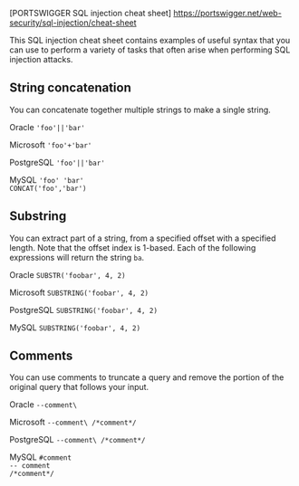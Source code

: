 
[PORTSWIGGER SQL injection cheat sheet] https://portswigger.net/web-security/sql-injection/cheat-sheet

This SQL injection cheat sheet contains examples of useful syntax that you can use to perform a variety of tasks that often arise when performing SQL injection attacks.

String concatenation
--------------------

You can concatenate together multiple strings to make a single string.

 Oracle  `'foo'||'bar'` 
 
 Microsoft  `'foo'+'bar'` 
 
 PostgreSQL  `'foo'||'bar'` 
 
 MySQL `'foo' 'bar'` \
`CONCAT('foo','bar')` 

Substring
---------

You can extract part of a string, from a specified offset with a specified length. Note that the offset index is 1-based. Each of the following expressions will return the string `ba`.

Oracle  `SUBSTR('foobar', 4, 2)` 

Microsoft  `SUBSTRING('foobar', 4, 2)` 

PostgreSQL  `SUBSTRING('foobar', 4, 2)` 

MySQL  `SUBSTRING('foobar', 4, 2)` 

Comments
--------

You can use comments to truncate a query and remove the portion of the original query that follows your input.

Oracle  `--comment\`

Microsoft  `--comment\
/*comment*/` 

PostgreSQL  `--comment\
/*comment*/` 

MySQL  `#comment`\
`-- comment` \
`/*comment*/` 


